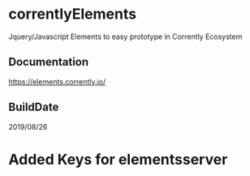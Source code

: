# correntlyElements
Jquery/Javascript Elements to easy prototype in Corrently Ecosystem

## Documentation
https://elements.corrently.io/

## BuildDate
2019/08/26

# Added Keys for elementsserver
